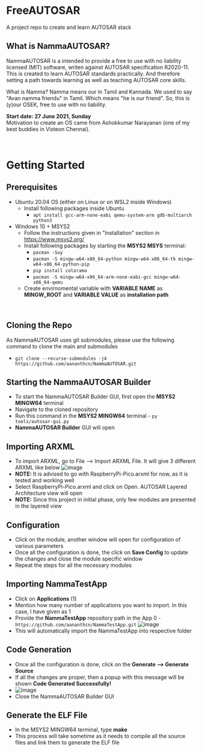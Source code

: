 # FreeAUTOSAR
A project repo to create and learn AUTOSAR stack



What is NammaAUTOSAR?
---

NammaAUTOSAR is a intended to provide a free to use with no liability licensed (MIT) software, writen against AUTOSAR specification R2020-11. This is created to learn AUTOSAR standards practically. And therefore setting a path towards learning as well as teaching AUTOSAR core skills.

What is Namma? Namma means our in Tamil and Kannada. We used to say "Avan namma friendu" in Tamil. Which means "he is our friend". So, this is (y)our OSEK, free to use with no liability.

**Start date: 27 June 2021, Sunday**<br>
Motivation to create an OS came from Ashokkumar Narayanan (one of my best buddies in Visteon Chennai).


<br>

Getting Started
===

Prerequisites
----
* Ubuntu 20.04 OS (either on Linux or on WSL2 inside Windows)
  * Install following packages inside Ubuntu
    * `apt install gcc-arm-none-eabi qemu-system-arm gdb-multiarch python3`
* Windows 10 + MSYS2
  * Follow the instructions given in "Installation" section in https://www.msys2.org/
  * Install following packages by starting the **MSYS2 MSYS** terminal:
    * `pacman -Suy` 
    * `pacman -S mingw-w64-x86_64-python mingw-w64-x86_64-tk mingw-w64-x86_64-python-pip`
    * `pip install colorama`
    * `pacman -S mingw-w64-x86_64-arm-none-eabi-gcc mingw-w64-x86_64-qemu`
  * Create envirnomental variable with **VARIABLE NAME** as **MINGW_ROOT** and **VARIABLE VALUE** as **installation path**

<br>

Cloning the Repo
----
As NammaAUTOSAR uses git submodules, please use the following command to clone the main and submodules
* `git clone --recurse-submodules -j4 https://github.com/aananthcn/NammaAUTOSAR.git`


Starting the NammaAUTOSAR Builder
----
* To start the NammaAUTOSAR Builder GUI, first open the **MSYS2 MINGW64** terminal
* Navigate to the cloned repository
* Run this command in the **MSYS2 MINGW64** terminal - `py tools/autosar-gui.py`
* **NammaAUTOSAR Builder** GUI will open


Importing ARXML
----
* To import ARXML, go to File --> Import ARXML File. It will give 3 different ARXML like below
![image](https://user-images.githubusercontent.com/61110156/201695803-adf3e135-035e-4a83-ad0b-58f7b60012d9.png)
* **NOTE:** It is advised to go with RaspberryPi-Pico.arxml for now, as it is tested and working well
* Select RaspberryPi-Pico.arxml and click on Open. AUTOSAR Layered Architecture view will open
* **NOTE:** Since this project in initial phase, only few modules are presented in the layered view


Configuration
----
* Click on the module, another window will open for configuration of various parameters
* Once all the configuration is done, the click on **Save Config** to update the changes and close the module specific window
* Repeat the steps for all the necessary modules


Importing NammaTestApp
----
* Click on **Applications** (1)
* Mention how many number of applications you want to import. In this case, I have given as 1
* Provide the **NammaTestApp** repository path in the App 0 - `https://github.com/aananthcn/NammaTestApp.git`
![image](https://user-images.githubusercontent.com/61110156/201701405-ca438c64-213a-4328-83c3-a1bc4ccc4ead.png)
* This will automatically import the NammaTestApp into respective folder


Code Generation
----
* Once all the configuration is done, click on the **Generate --> Generate Source**
* If all the changes are proper, then a popup with this message will be shown **Code Generated Successfully!**
* ![image](https://user-images.githubusercontent.com/61110156/201702795-53388e7c-2f6d-419f-aefd-8f6f7f6b61b2.png)
* Close the NammaAUTOSAR Builder GUI


Generate the ELF File
----
* In the MSYS2 MINGW64 terminal, type **make**
* This process will take sometime as it needs to compile all the source files and link them to generate the ELF file



